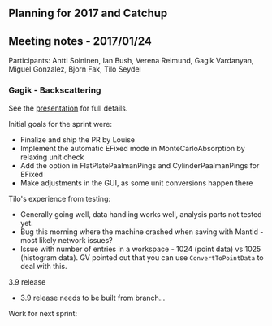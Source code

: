 ## Planning for 2017 and Catchup

## Meeting notes - 2017/01/24

Participants: Antti Soininen, Ian Bush, Verena Reimund, Gagik Vardanyan, Miguel Gonzalez, Bjorn Fak, Tilo Seydel

### Gagik - Backscattering

See the [presentation](2017-01-30-Backscattering.pdf) for full details.

Initial goals for the sprint were:
 * Finalize	and	ship the PR	by Louise
 * Implement the automatic EFixed mode in MonteCarloAbsorption by relaxing unit check
 * Add the option in FlatPlatePaalmanPings and CylinderPaalmanPings for EFixed
 * Make adjustments in the GUI, as some unit conversions happen there

Tilo's experience from testing:
 * Generally going well, data handling works well, analysis parts not tested yet.
 * Bug this morning where the machine crashed when saving with Mantid - most likely network issues?
 * Issue with number of entries in a workspace - 1024 (point data) vs 1025 (histogram data). GV pointed out that you can use `ConvertToPointData` to deal with this.

3.9 release
* 3.9 release needs to be built from branch...


Work for next sprint:



